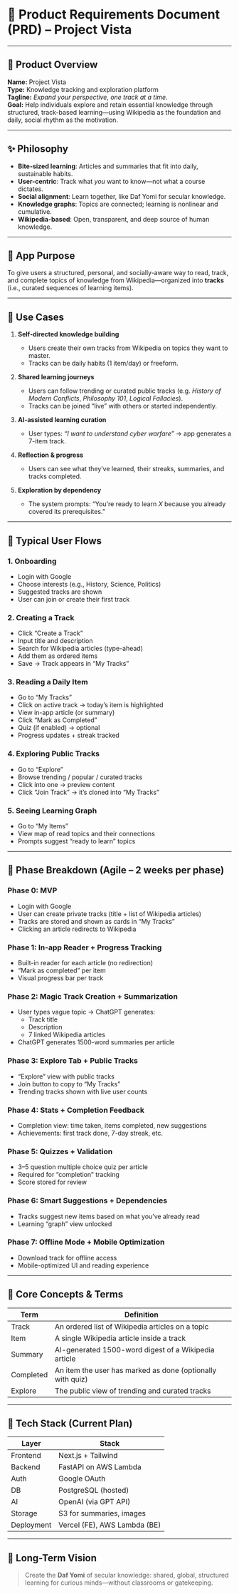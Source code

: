 # 📘 Product Requirements Document (PRD) – Project Vista

---

## 🧠 Product Overview

**Name:** Project Vista  
**Type:** Knowledge tracking and exploration platform  
**Tagline:** *Expand your perspective, one track at a time.*  
**Goal:** Help individuals explore and retain essential knowledge through structured, track-based learning—using Wikipedia as the foundation and daily, social rhythm as the motivation.

---

## ✨ Philosophy

- **Bite-sized learning**: Articles and summaries that fit into daily, sustainable habits.
- **User-centric**: Track what *you* want to know—not what a course dictates.
- **Social alignment**: Learn together, like Daf Yomi for secular knowledge.
- **Knowledge graphs**: Topics are connected; learning is nonlinear and cumulative.
- **Wikipedia-based**: Open, transparent, and deep source of human knowledge.

---

## 🎯 App Purpose

To give users a structured, personal, and socially-aware way to read, track, and complete topics of knowledge from Wikipedia—organized into **tracks** (i.e., curated sequences of learning items).

---

## 🧭 Use Cases

1. **Self-directed knowledge building**
   - Users create their own tracks from Wikipedia on topics they want to master.
   - Tracks can be daily habits (1 item/day) or freeform.

2. **Shared learning journeys**
   - Users can follow trending or curated public tracks (e.g. *History of Modern Conflicts*, *Philosophy 101*, *Logical Fallacies*).
   - Tracks can be joined “live” with others or started independently.

3. **AI-assisted learning curation**
   - User types: *“I want to understand cyber warfare”* → app generates a 7-item track.

4. **Reflection & progress**
   - Users can see what they’ve learned, their streaks, summaries, and tracks completed.

5. **Exploration by dependency**
   - The system prompts: “You're ready to learn *X* because you already covered its prerequisites.”

---

## 👤 Typical User Flows

### 1. **Onboarding**
- Login with Google
- Choose interests (e.g., History, Science, Politics)
- Suggested tracks are shown
- User can join or create their first track

### 2. **Creating a Track**
- Click “Create a Track”
- Input title and description
- Search for Wikipedia articles (type-ahead)
- Add them as ordered items
- Save → Track appears in “My Tracks”

### 3. **Reading a Daily Item**
- Go to “My Tracks”
- Click on active track → today’s item is highlighted
- View in-app article (or summary)
- Click “Mark as Completed”
- Quiz (if enabled) → optional
- Progress updates + streak tracked

### 4. **Exploring Public Tracks**
- Go to “Explore”
- Browse trending / popular / curated tracks
- Click into one → preview content
- Click “Join Track” → it’s cloned into “My Tracks”

### 5. **Seeing Learning Graph**
- Go to “My Items”
- View map of read topics and their connections
- Prompts suggest “ready to learn” topics

---

## 📅 Phase Breakdown (Agile – 2 weeks per phase)

### **Phase 0: MVP**
- Login with Google
- User can create private tracks (title + list of Wikipedia articles)
- Tracks are stored and shown as cards in “My Tracks”
- Clicking an article redirects to Wikipedia

### **Phase 1: In-app Reader + Progress Tracking**
- Built-in reader for each article (no redirection)
- “Mark as completed” per item
- Visual progress bar per track

### **Phase 2: Magic Track Creation + Summarization**
- User types vague topic → ChatGPT generates:
  - Track title
  - Description
  - 7 linked Wikipedia articles
- ChatGPT generates 1500-word summaries per article

### **Phase 3: Explore Tab + Public Tracks**
- “Explore” view with public tracks
- Join button to copy to “My Tracks”
- Trending tracks shown with live user counts

### **Phase 4: Stats + Completion Feedback**
- Completion view: time taken, items completed, new suggestions
- Achievements: first track done, 7-day streak, etc.

### **Phase 5: Quizzes + Validation**
- 3–5 question multiple choice quiz per article
- Required for “completion” tracking
- Score stored for review

### **Phase 6: Smart Suggestions + Dependencies**
- Tracks suggest new items based on what you’ve already read
- Learning “graph” view unlocked

### **Phase 7: Offline Mode + Mobile Optimization**
- Download track for offline access
- Mobile-optimized UI and reading experience

---

## 🧱 Core Concepts & Terms

| Term    | Definition                                             |
|---------|--------------------------------------------------------|
| Track   | An ordered list of Wikipedia articles on a topic       |
| Item    | A single Wikipedia article inside a track              |
| Summary | AI-generated 1500-word digest of a Wikipedia article   |
| Completed | An item the user has marked as done (optionally with quiz) |
| Explore | The public view of trending and curated tracks         |

---

## 🔧 Tech Stack (Current Plan)

| Layer        | Stack                        |
|--------------|------------------------------|
| Frontend     | Next.js + Tailwind           |
| Backend      | FastAPI on AWS Lambda        |
| Auth         | Google OAuth                 |
| DB           | PostgreSQL (hosted)          |
| AI           | OpenAI (via GPT API)         |
| Storage      | S3 for summaries, images     |
| Deployment   | Vercel (FE), AWS Lambda (BE) |


---

## 🚀 Long-Term Vision

> Create the **Daf Yomi** of secular knowledge: shared, global, structured learning for curious minds—without classrooms or gatekeeping.

